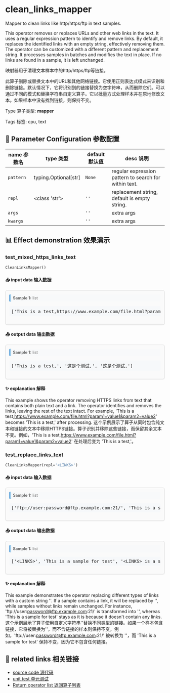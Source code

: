 # clean_links_mapper

Mapper to clean links like http/https/ftp in text samples.

This operator removes or replaces URLs and other web links in the text. It uses a regular expression pattern to identify and remove links. By default, it replaces the identified links with an empty string, effectively removing them. The operator can be customized with a different pattern and replacement string. It processes samples in batches and modifies the text in place. If no links are found in a sample, it is left unchanged.

映射器用于清理文本样本中的http/https/ftp等链接。

此算子删除或替换文本中的URL和其他网络链接。它使用正则表达式模式来识别和删除链接。默认情况下，它将识别到的链接替换为空字符串，从而删除它们。可以通过不同的模式和替换字符串自定义算子。它以批量方式处理样本并在原地修改文本。如果样本中没有找到链接，则保持不变。

Type 算子类型: **mapper**

Tags 标签: cpu, text

## 🔧 Parameter Configuration 参数配置
| name 参数名 | type 类型 | default 默认值 | desc 说明 |
|--------|------|--------|------|
| `pattern` | typing.Optional[str] | `None` | regular expression pattern to search for within text. |
| `repl` | <class 'str'> | `''` | replacement string, default is empty string. |
| `args` |  | `''` | extra args |
| `kwargs` |  | `''` | extra args |

## 📊 Effect demonstration 效果演示
### test_mixed_https_links_text
```python
CleanLinksMapper()
```

#### 📥 input data 输入数据
<div class="sample-card" style="border:1px solid #ddd; padding:12px; margin:8px 0; border-radius:6px; background:#fafafa; box-shadow:0 1px 3px rgba(0,0,0,0.1);"><div class="sample-header" style="background:#f8f9fa; padding:4px 8px; margin-bottom:6px; border-radius:3px; font-size:0.9em; color:#666; border-left:3px solid #007acc;"><strong>Sample 1:</strong> list</div><pre style="padding:6px; background:#f6f8fa; border-radius:4px; overflow-x:auto; white-space:pre; word-wrap:normal;">[&#x27;This is a test,https://www.example.com/file.html?param1=value1&amp;param2=value2&#x27;, &#x27;这是个测试,https://example.com/my-page.html?param1=value1&amp;param2=value2&#x27;, &#x27;这是个测试,https://example.com&#x27;]</pre></div>

#### 📤 output data 输出数据
<div class="sample-card" style="border:1px solid #ddd; padding:12px; margin:8px 0; border-radius:6px; background:#fafafa; box-shadow:0 1px 3px rgba(0,0,0,0.1);"><div class="sample-header" style="background:#f8f9fa; padding:4px 8px; margin-bottom:6px; border-radius:3px; font-size:0.9em; color:#666; border-left:3px solid #007acc;"><strong>Sample 1:</strong> list</div><pre style="padding:6px; background:#f6f8fa; border-radius:4px; overflow-x:auto; white-space:pre; word-wrap:normal;">[&#x27;This is a test,&#x27;, &#x27;这是个测试,&#x27;, &#x27;这是个测试,&#x27;]</pre></div>

#### ✨ explanation 解释
This example shows the operator removing HTTPS links from text that contains both plain text and a link. The operator identifies and removes the links, leaving the rest of the text intact. For example, 'This is a test,https://www.example.com/file.html?param1=value1&param2=value2' becomes 'This is a test,' after processing.
这个示例展示了算子从同时包含纯文本和链接的文本中移除HTTPS链接。算子识别并移除这些链接，而保留其余文本不变。例如，'This is a test,https://www.example.com/file.html?param1=value1&param2=value2' 在处理后变为 'This is a test,'。

### test_replace_links_text
```python
CleanLinksMapper(repl='<LINKS>')
```

#### 📥 input data 输入数据
<div class="sample-card" style="border:1px solid #ddd; padding:12px; margin:8px 0; border-radius:6px; background:#fafafa; box-shadow:0 1px 3px rgba(0,0,0,0.1);"><div class="sample-header" style="background:#f8f9fa; padding:4px 8px; margin-bottom:6px; border-radius:3px; font-size:0.9em; color:#666; border-left:3px solid #007acc;"><strong>Sample 1:</strong> list</div><pre style="padding:6px; background:#f6f8fa; border-radius:4px; overflow-x:auto; white-space:pre; word-wrap:normal;">[&#x27;ftp://user:password@ftp.example.com:21/&#x27;, &#x27;This is a sample for test&#x27;, &#x27;abcd://ef is a sample for test&#x27;, &#x27;HTTP://example.com/my-page.html?param1=value1&amp;param2=value2&#x27;]</pre></div>

#### 📤 output data 输出数据
<div class="sample-card" style="border:1px solid #ddd; padding:12px; margin:8px 0; border-radius:6px; background:#fafafa; box-shadow:0 1px 3px rgba(0,0,0,0.1);"><div class="sample-header" style="background:#f8f9fa; padding:4px 8px; margin-bottom:6px; border-radius:3px; font-size:0.9em; color:#666; border-left:3px solid #007acc;"><strong>Sample 1:</strong> list</div><pre style="padding:6px; background:#f6f8fa; border-radius:4px; overflow-x:auto; white-space:pre; word-wrap:normal;">[&#x27;&lt;LINKS&gt;&#x27;, &#x27;This is a sample for test&#x27;, &#x27;&lt;LINKS&gt; is a sample for test&#x27;, &#x27;&lt;LINKS&gt;&#x27;]</pre></div>

#### ✨ explanation 解释
This example demonstrates the operator replacing different types of links with a custom string '<LINKS>'. If a sample contains a link, it will be replaced by '<LINKS>', while samples without links remain unchanged. For instance, 'ftp://user:password@ftp.example.com:21/' is transformed into '<LINKS>', whereas 'This is a sample for test' stays as it is because it doesn't contain any links.
这个示例展示了算子使用自定义字符串'<LINKS>'替换不同类型的链接。如果一个样本包含链接，它将被替换为'<LINKS>'，而不含链接的样本则保持不变。例如，'ftp://user:password@ftp.example.com:21/' 被转换为 '<LINKS>'，而 'This is a sample for test' 保持不变，因为它不包含任何链接。


## 🔗 related links 相关链接
- [source code 源代码](../../../data_juicer/ops/mapper/clean_links_mapper.py)
- [unit test 单元测试](../../../tests/ops/mapper/test_clean_links_mapper.py)
- [Return operator list 返回算子列表](../../Operators.md)
